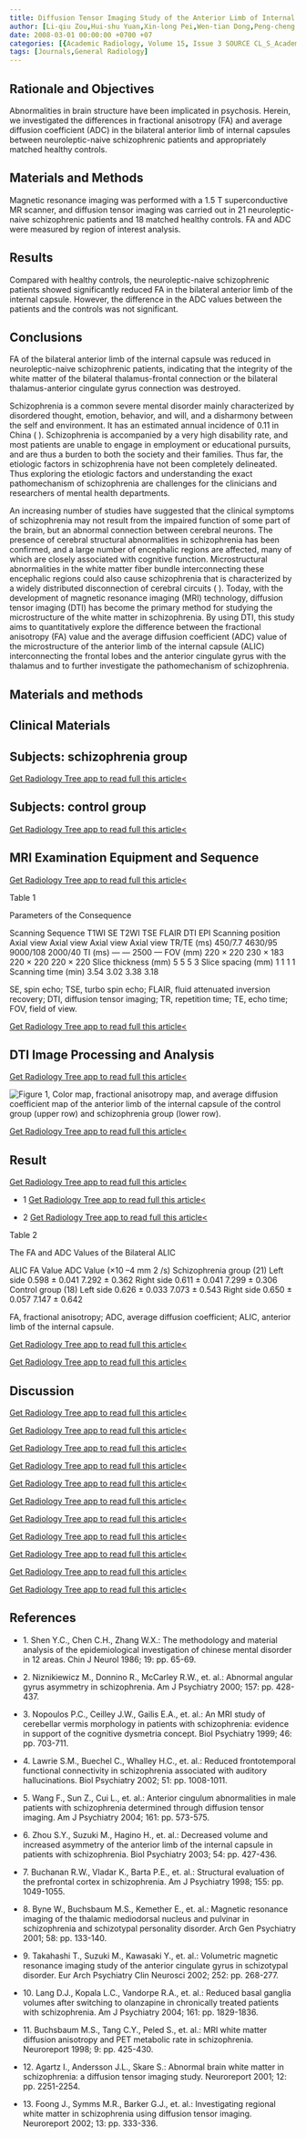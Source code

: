 ```yaml
---
title: Diffusion Tensor Imaging Study of the Anterior Limb of Internal Capsules in Neuroleptic-Naive Schizophrenia
author: [Li-qiu Zou,Hui-shu Yuan,Xin-long Pei,Wen-tian Dong,Peng-cheng Liu,Jing-xia Xie]
date: 2008-03-01 00:00:00 +0700 +07
categories: [{Academic Radiology, Volume 15, Issue 3 SOURCE CL_S_AcademicRadiologyVolume15Issue3 1}]
tags: [Journals,General Radiology]
---
```

## Rationale and Objectives

Abnormalities in brain structure have been implicated in psychosis. Herein, we investigated the differences in fractional anisotropy (FA) and average diffusion coefficient (ADC) in the bilateral anterior limb of internal capsules between neuroleptic-naive schizophrenic patients and appropriately matched healthy controls.

## Materials and Methods

Magnetic resonance imaging was performed with a 1.5 T superconductive MR scanner, and diffusion tensor imaging was carried out in 21 neuroleptic-naive schizophrenic patients and 18 matched healthy controls. FA and ADC were measured by region of interest analysis.

## Results

Compared with healthy controls, the neuroleptic-naive schizophrenic patients showed significantly reduced FA in the bilateral anterior limb of the internal capsule. However, the difference in the ADC values between the patients and the controls was not significant.

## Conclusions

FA of the bilateral anterior limb of the internal capsule was reduced in neuroleptic-naive schizophrenic patients, indicating that the integrity of the white matter of the bilateral thalamus-frontal connection or the bilateral thalamus-anterior cingulate gyrus connection was destroyed.

Schizophrenia is a common severe mental disorder mainly characterized by disordered thought, emotion, behavior, and will, and a disharmony between the self and environment. It has an estimated annual incidence of 0.11 in China ( ). Schizophrenia is accompanied by a very high disability rate, and most patients are unable to engage in employment or educational pursuits, and are thus a burden to both the society and their families. Thus far, the etiologic factors in schizophrenia have not been completely delineated. Thus exploring the etiologic factors and understanding the exact pathomechanism of schizophrenia are challenges for the clinicians and researchers of mental health departments.

An increasing number of studies have suggested that the clinical symptoms of schizophrenia may not result from the impaired function of some part of the brain, but an abnormal connection between cerebral neurons. The presence of cerebral structural abnormalities in schizophrenia has been confirmed, and a large number of encephalic regions are affected, many of which are closely associated with cognitive function. Microstructural abnormalities in the white matter fiber bundle interconnecting these encephalic regions could also cause schizophrenia that is characterized by a widely distributed disconnection of cerebral circuits ( ). Today, with the development of magnetic resonance imaging (MRI) technology, diffusion tensor imaging (DTI) has become the primary method for studying the microstructure of the white matter in schizophrenia. By using DTI, this study aims to quantitatively explore the difference between the fractional anisotropy (FA) value and the average diffusion coefficient (ADC) value of the microstructure of the anterior limb of the internal capsule (ALIC) interconnecting the frontal lobes and the anterior cingulate gyrus with the thalamus and to further investigate the pathomechanism of schizophrenia.

## Materials and methods

## Clinical Materials

## Subjects: schizophrenia group

[Get Radiology Tree app to read full this article<](https://clinicalpub.com/app)

## Subjects: control group

[Get Radiology Tree app to read full this article<](https://clinicalpub.com/app)

## MRI Examination Equipment and Sequence

[Get Radiology Tree app to read full this article<](https://clinicalpub.com/app)

Table 1


Parameters of the Consequence


Scanning Sequence T1WI SE T2WI TSE FLAIR DTI EPI Scanning position Axial view Axial view Axial view Axial view TR/TE (ms) 450/7.7 4630/95 9000/108 2000/40 TI (ms) — — 2500 — FOV (mm) 220 × 220 230 × 183 220 × 220 220 × 220 Slice thickness (mm) 5 5 5 3 Slice spacing (mm) 1 1 1 1 Scanning time (min) 3.54 3.02 3.38 3.18

SE, spin echo; TSE, turbo spin echo; FLAIR, fluid attenuated inversion recovery; DTI, diffusion tensor imaging; TR, repetition time; TE, echo time; FOV, field of view.


[Get Radiology Tree app to read full this article<](https://clinicalpub.com/app)

## DTI Image Processing and Analysis

[Get Radiology Tree app to read full this article<](https://clinicalpub.com/app)

![Figure 1, Color map, fractional anisotropy map, and average diffusion coefficient map of the anterior limb of the internal capsule of the control group (upper row) and schizophrenia group (lower row).](https://storage.googleapis.com/dl.dentistrykey.com/clinical/DiffusionTensorImagingStudyoftheAnteriorLimbofInternalCapsulesinNeurolepticNaiveSchizophrenia/0_1s20S1076633207005818.jpg)

[Get Radiology Tree app to read full this article<](https://clinicalpub.com/app)

## Result

[Get Radiology Tree app to read full this article<](https://clinicalpub.com/app)

- 1
[Get Radiology Tree app to read full this article<](https://clinicalpub.com/app)

- 2
[Get Radiology Tree app to read full this article<](https://clinicalpub.com/app)


Table 2


The FA and ADC Values of the Bilateral ALIC


ALIC FA Value ADC Value (×10  –4  mm  2  /s) Schizophrenia group (21) Left side 0.598 ± 0.041 7.292 ± 0.362 Right side 0.611 ± 0.041 7.299 ± 0.306 Control group (18) Left side 0.626 ± 0.033 7.073 ± 0.543 Right side 0.650 ± 0.057 7.147 ± 0.642

FA, fractional anisotropy; ADC, average diffusion coefficient; ALIC, anterior limb of the internal capsule.


[Get Radiology Tree app to read full this article<](https://clinicalpub.com/app)

[Get Radiology Tree app to read full this article<](https://clinicalpub.com/app)

## Discussion

[Get Radiology Tree app to read full this article<](https://clinicalpub.com/app)

[Get Radiology Tree app to read full this article<](https://clinicalpub.com/app)

[Get Radiology Tree app to read full this article<](https://clinicalpub.com/app)

[Get Radiology Tree app to read full this article<](https://clinicalpub.com/app)

[Get Radiology Tree app to read full this article<](https://clinicalpub.com/app)

[Get Radiology Tree app to read full this article<](https://clinicalpub.com/app)

[Get Radiology Tree app to read full this article<](https://clinicalpub.com/app)

[Get Radiology Tree app to read full this article<](https://clinicalpub.com/app)

[Get Radiology Tree app to read full this article<](https://clinicalpub.com/app)

[Get Radiology Tree app to read full this article<](https://clinicalpub.com/app)

[Get Radiology Tree app to read full this article<](https://clinicalpub.com/app)

## References

- 1\. Shen Y.C., Chen C.H., Zhang W.X.: The methodology and material analysis of the epidemiological investigation of chinese mental disorder in 12 areas. Chin J Neurol 1986; 19: pp. 65-69.


- 2\. Niznikiewicz M., Donnino R., McCarley R.W., et. al.: Abnormal angular gyrus asymmetry in schizophrenia. Am J Psychiatry 2000; 157: pp. 428-437.


- 3\. Nopoulos P.C., Ceilley J.W., Gailis E.A., et. al.: An MRI study of cerebellar vermis morphology in patients with schizophrenia: evidence in support of the cognitive dysmetria concept. Biol Psychiatry 1999; 46: pp. 703-711.


- 4\. Lawrie S.M., Buechel C., Whalley H.C., et. al.: Reduced frontotemporal functional connectivity in schizophrenia associated with auditory hallucinations. Biol Psychiatry 2002; 51: pp. 1008-1011.


- 5\. Wang F., Sun Z., Cui L., et. al.: Anterior cingulum abnormalities in male patients with schizophrenia determined through diffusion tensor imaging. Am J Psychiatry 2004; 161: pp. 573-575.


- 6\. Zhou S.Y., Suzuki M., Hagino H., et. al.: Decreased volume and increased asymmetry of the anterior limb of the internal capsule in patients with schizophrenia. Biol Psychiatry 2003; 54: pp. 427-436.


- 7\. Buchanan R.W., Vladar K., Barta P.E., et. al.: Structural evaluation of the prefrontal cortex in schizophrenia. Am J Psychiatry 1998; 155: pp. 1049-1055.


- 8\. Byne W., Buchsbaum M.S., Kemether E., et. al.: Magnetic resonance imaging of the thalamic mediodorsal nucleus and pulvinar in schizophrenia and schizotypal personality disorder. Arch Gen Psychiatry 2001; 58: pp. 133-140.


- 9\. Takahashi T., Suzuki M., Kawasaki Y., et. al.: Volumetric magnetic resonance imaging study of the anterior cingulate gyrus in schizotypal disorder. Eur Arch Psychiatry Clin Neurosci 2002; 252: pp. 268-277.


- 10\. Lang D.J., Kopala L.C., Vandorpe R.A., et. al.: Reduced basal ganglia volumes after switching to olanzapine in chronically treated patients with schizophrenia. Am J Psychiatry 2004; 161: pp. 1829-1836.


- 11\. Buchsbaum M.S., Tang C.Y., Peled S., et. al.: MRI white matter diffusion anisotropy and PET metabolic rate in schizophrenia. Neuroreport 1998; 9: pp. 425-430.


- 12\. Agartz I., Andersson J.L., Skare S.: Abnormal brain white matter in schizophrenia: a diffusion tensor imaging study. Neuroreport 2001; 12: pp. 2251-2254.


- 13\. Foong J., Symms M.R., Barker G.J., et. al.: Investigating regional white matter in schizophrenia using diffusion tensor imaging. Neuroreport 2002; 13: pp. 333-336.